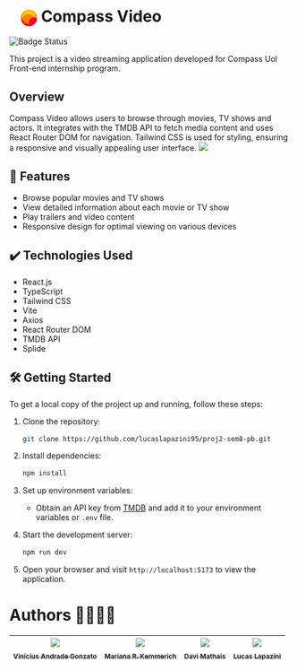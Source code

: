 # <img src="src/assets/logo/favicon.ico" alt="Logotype" style="margin-left: 20px; vertical-align: middle; width: 30px" /> Compass Video

![Badge Status](http://img.shields.io/static/v1?label=STATUS&message=FINISH&color=GREEN&style=for-the-badge)

This project is a video streaming application developed for Compass Uol Front-end internship program.

## Overview

Compass Video allows users to browse through movies, TV shows and actors. It integrates with the TMDB API to fetch media content and uses React Router DOM for navigation. Tailwind CSS is used for styling, ensuring a responsive and visually appealing user interface.
![](https://github.com/lucaslapazini95/proj2-sem8-pb/blob/main/demo-gif2.gif)

## 🔨 Features

- Browse popular movies and TV shows
- View detailed information about each movie or TV show
- Play trailers and video content
- Responsive design for optimal viewing on various devices

## ✔️ Technologies Used

- React.js
- TypeScript
- Tailwind CSS
- Vite
- Axios
- React Router DOM
- TMDB API
- Splide

## 🛠️ Getting Started

To get a local copy of the project up and running, follow these steps:

1. Clone the repository:

   ```bash
   git clone https://github.com/lucaslapazini95/proj2-sem8-pb.git
   ```

2. Install dependencies:

   ```bash
   npm install
   ```

3. Set up environment variables:

   - Obtain an API key from [TMDB](https://developer.themoviedb.org/docs/getting-started) and add it to your environment variables or `.env` file.

4. Start the development server:

   ```bash
   npm run dev
   ```

5. Open your browser and visit `http://localhost:5173` to view the application.

# Authors 👨‍💻👩‍💻

| [<img loading="lazy" src="https://avatars.githubusercontent.com/u/126361791?v=4" width=115><br><sub>Vinícius Andrade Gonzato</sub>](https://github.com/Vini0100) | [<img loading="lazy" src="https://avatars.githubusercontent.com/u/123078429?v=4" width=115><br><sub>Mariana R. Kemmerich</sub>](https://github.com/marianakemmerich) | [<img loading="lazy" src="https://avatars.githubusercontent.com/u/100139909?v=4" width=115><br><sub>Davi Mathais</sub>](https://github.com/cksalmeida) | [<img loading="lazy" src="https://avatars.githubusercontent.com/u/114882852?v=4" width=115><br><sub>Lucas Lapazini</sub>](https://github.com/lucaslapazini95) |
| :--------------------------------------------------------------------------------------------------------------------------------------------------------------: | :------------------------------------------------------------------------------------------------------------------------------------------------------------------: | :----------------------------------------------------------------------------------------------------------------------------------------------------: | :-----------------------------------------------------------------------------------------------------------------------------------------------------------: |
